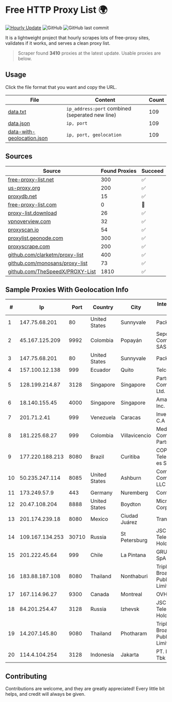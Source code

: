 
# Free HTTP Proxy List 🌍

[![Hourly Update](https://github.com/mertguvencli/http-proxy-list/actions/workflows/main.yml/badge.svg?branch=main)](https://github.com/mertguvencli/http-proxy-list/actions/workflows/main.yml)
![GitHub](https://img.shields.io/github/license/mertguvencli/http-proxy-list)
![GitHub last commit](https://img.shields.io/github/last-commit/mertguvencli/http-proxy-list)

It is a lightweight project that hourly scrapes lots of free-proxy sites, validates if it works, and serves a clean proxy list.


> Scraper found **3410** proxies at the latest update. Usable proxies are below.

## Usage

Click the file format that you want and copy the URL.


|File|Content|Count|
|----|-------|-----|
|[data.txt](https://raw.githubusercontent.com/mertguvencli/http-proxy-list/main/proxy-list/data.txt)|`ip_address:port` combined (seperated new line)|109|
|[data.json](https://raw.githubusercontent.com/mertguvencli/http-proxy-list/main/proxy-list/data.json)|`ip, port`|109|
|[data-with-geolocation.json](https://raw.githubusercontent.com/mertguvencli/http-proxy-list/main/proxy-list/data-with-geolocation.json)|`ip, port, geolocation`|109|

## Sources

|Source|Found Proxies|Succeed|
|------|-------------|-------|
|[free-proxy-list.net](https://free-proxy-list.net)|300|✅|
|[us-proxy.org](https://www.us-proxy.org)|200|✅|
|[proxydb.net](http://proxydb.net)|15|✅|
|[free-proxy-list.com](https://free-proxy-list.com/?page=&port=&type%5B%5D=http&type%5B%5D=https&up_time=0&search=Search)|0|🚫|
|[proxy-list.download](https://www.proxy-list.download/HTTP)|26|✅|
|[vpnoverview.com](https://vpnoverview.com/privacy/anonymous-browsing/free-proxy-servers)|32|✅|
|[proxyscan.io](https://www.proxyscan.io)|54|✅|
|[proxylist.geonode.com](https://proxylist.geonode.com/api/proxy-list?limit=300&page=1&sort_by=lastChecked&sort_type=desc&protocols=http,https)|300|✅|
|[proxyscrape.com](https://api.proxyscrape.com/v2/?request=displayproxies&protocol=http&timeout=10000&country=all&ssl=all&anonymity=all)|200|✅|
|[github.com/clarketm/proxy-list](https://raw.githubusercontent.com/clarketm/proxy-list/master/proxy-list-raw.txt)|400|✅|
|[github.com/monosans/proxy-list](https://raw.githubusercontent.com/monosans/proxy-list/main/proxies/http.txt)|73|✅|
|[github.com/TheSpeedX/PROXY-List](https://raw.githubusercontent.com/TheSpeedX/PROXY-List/master/http.txt)|1810|✅|


## Sample Proxies With Geolocation Info

|#|Ip|Port|Country|City|Internet Service Provider|
|-|--|----|-------|----|-------------------------|
|1|147.75.68.201|80|United States|Sunnyvale|Packet Host, Inc.|
|2|45.167.125.209|9992|Colombia|Popayán|Sepcom Comunicaciones SAS|
|3|147.75.68.201|80|United States|Sunnyvale|Packet Host, Inc.|
|4|157.100.12.138|999|Ecuador|Quito|Telconet S.A|
|5|128.199.214.87|3128|Singapore|Singapore|Partner Communications Ltd.|
|6|18.140.155.45|4000|Singapore|Singapore|Amazon.com, Inc.|
|7|201.71.2.41|999|Venezuela|Caracas|Inversiones Rdn3 C.A|
|8|181.225.68.27|999|Colombia|Villavicencio|Media Commerce Partners S.A|
|9|177.220.188.213|8080|Brazil|Curitiba|COPEL Telecomunica??es S.A.|
|10|50.235.247.114|8085|United States|Ashburn|Comcast Cable Communications, LLC|
|11|173.249.57.9|443|Germany|Nuremberg|Contabo GmbH|
|12|20.47.108.204|8888|United States|Boydton|Microsoft Corporation|
|13|201.174.239.18|8080|Mexico|Ciudad Juárez|Transtelco Inc|
|14|109.167.134.253|30710|Russia|St Petersburg|JSC "ER-Telecom Holding"|
|15|201.222.45.64|999|Chile|La Pintana|GRUPO ULLOA SpA|
|16|183.88.187.108|8080|Thailand|Nonthaburi|Triple T Broadband Public Company Limited|
|17|167.114.96.27|9300|Canada|Montreal|OVH SAS|
|18|84.201.254.47|3128|Russia|Izhevsk|JSC "ER-Telecom Holding"|
|19|14.207.145.80|9080|Thailand|Photharam|Triple T Broadband Public Company Limited|
|20|114.4.104.254|3128|Indonesia|Jakarta|PT. INDOSAT Tbk|



## Contributing

Contributions are welcome, and they are greatly appreciated! Every
little bit helps, and credit will always be given.

